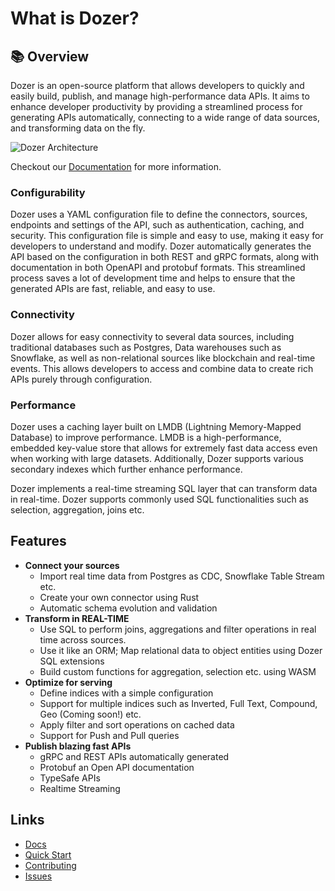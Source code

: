# What is Dozer?

## 📚 Overview

Dozer is an open-source platform that allows developers to quickly and easily build, publish, and manage high-performance data APIs. It aims to enhance developer productivity by providing a streamlined process for generating APIs automatically, connecting to a wide range of data sources, and transforming data on the fly.


![Dozer Architecture](https://getdozer.io/img/dozer-binary.svg)

Checkout our [Documentation](https://getdozer.io/docs/dozer) for more information.

### Configurability
Dozer uses a YAML configuration file to define the connectors, sources, endpoints and settings of the API, such as authentication, caching, and security. This configuration file is simple and easy to use, making it easy for developers to understand and modify. Dozer automatically generates the API based on the configuration in both REST and gRPC formats, along with documentation in both OpenAPI and protobuf formats. This streamlined process saves a lot of development time and helps to ensure that the generated APIs are fast, reliable, and easy to use.


### Connectivity
Dozer allows for easy connectivity to several data sources, including traditional databases such as Postgres, Data warehouses such as Snowflake, as well as non-relational sources like blockchain and real-time events. This allows developers to access and combine data to create rich APIs purely through configuration. 



### Performance
Dozer uses a caching layer built on LMDB (Lightning Memory-Mapped Database) to improve performance. LMDB is a high-performance, embedded key-value store that allows for extremely fast data access even when working with large datasets. Additionally, Dozer supports various secondary indexes which further enhance performance.

Dozer implements a real-time streaming SQL layer that can transform data in real-time. Dozer supports commonly used SQL functionalities such as selection, aggregation, joins etc. 


## Features

- **Connect your sources**
    - Import real time data from Postgres as CDC, Snowflake Table Stream etc.
    - Create your own connector using Rust
    - Automatic schema evolution and validation
- **Transform in REAL-TIME**
    - Use SQL to perform joins, aggregations and filter operations in real time across sources.
    - Use it like an ORM; Map relational data to object entities using Dozer SQL extensions
    - Build custom functions for aggregation, selection etc. using WASM
- **Optimize for serving**
    - Define indices with a simple configuration
    - Support for multiple indices such as Inverted, Full Text, Compound, Geo (Coming soon!) etc.
    - Apply filter and sort operations on cached data
    - Support for Push and Pull queries
- **Publish blazing fast APIs**
    - gRPC and REST APIs automatically generated
    - Protobuf an Open API documentation
    - TypeSafe APIs
    - Realtime Streaming


## Links
- [Docs](https://getdozer.io/docs/dozer)
- [Quick Start](https://getdozer.io/docs/category/getting-started)
- [Contributing](https://getdozer.io/docs/contributing/overview)
- [Issues](https://github.com/getdozer/dozer/issues)
